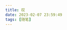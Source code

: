 ```yaml
---
title: 叹
date: 2023-02-07 23:59:49
tags: [随笔]
---
```


<Poem :content="`
叶影婆娑着说与不说
选择如光于云中穿梭
生活不只讴歌还有坎坷
旅途不止开拓还有失落
时间不该行人的承诺
若风吹过，惊落一片
声声不知对错
`"
image="https://p.ipic.vip/yn1a8s.jpg"/>
